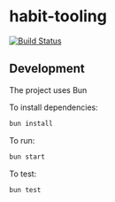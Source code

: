 # habit-tooling

[![Build 
Status](https://github.com/Oddiesea/habit-tooling/actions/workflows/main.yml/badge.svg?branch=master)](https://github.com/Oddiesea/habit-tooling/actions/workflows/main.yml)

## Development

The project uses Bun

To install dependencies:

```bash
bun install
```

To run:

```bash
bun start
```
To test:
```bash
bun test
```
